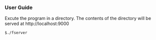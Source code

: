 ### User Guide
Excute the program in a directory. 
The contents of the directory will be served at http://localhost:9000
```
$./fserver
```